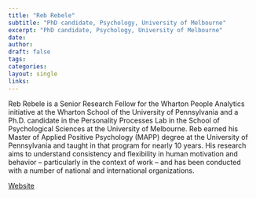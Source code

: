 ```yaml
---
title: "Reb Rebele"
subtitle: "PhD candidate, Psychology, University of Melbourne"
excerpt: "PhD candidate, Psychology, University of Melbourne"
date: 
author:
draft: false
tags:
categories:
layout: single
links:
---
```


Reb Rebele is a Senior Research Fellow for the Wharton People Analytics initiative at the Wharton School of the University of Pennsylvania and a Ph.D. candidate in the Personality Processes Lab in the School of Psychological Sciences at the University of Melbourne. Reb earned his Master of Applied Positive Psychology (MAPP) degree at the University of Pennsylvania and taught in that program for nearly 10 years. His research aims to understand consistency and flexibility in human motivation and behavior – particularly in the context of work – and has been conducted with a number of national and international organizations. 

[Website](https://www.rebrebele.com/)
